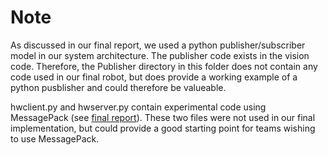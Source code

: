 # Note

As discussed in our final report, we used a python publisher/subscriber model in our system architecture. The publisher code exists in the vision code. Therefore, the Publisher directory in this folder does not contain any code used in our final robot, but does provide a working example of a python pusblisher and could therefore be valueable. 

hwclient.py and hwserver.py contain experimental code using MessagePack (see [final report](https://docs.google.com/document/d/1zPuirr4RUlu7Rpwbm5eCCrRhRDmRNydvPN5fMtpG1pc/edit)). These two files were not used in our final implementation, but could provide a good starting point for teams wishing to use MessagePack.
